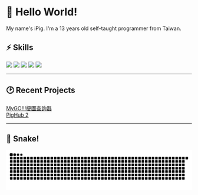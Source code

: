 # 👋 Hello World!
My name's iPig. I'm a 13 years old self-taught programmer from Taiwan. 
## ⚡ Skills
<div>
<img src="https://svgl-badge.vercel.app/api/Language/C%23?theme=dark"/>
<img src="https://svgl-badge.vercel.app/api/Language/Java?theme=dark"/>
<img src="https://svgl-badge.vercel.app/api/Language/Kotlin?theme=dark"/>
<img src="https://svgl-badge.vercel.app/api/Language/Python?theme=dark"/>
<img src="https://svgl-badge.vercel.app/api/Language/Lua?theme=dark"/>
</div>

---

## 🕑 Recent Projects

[MyGO!!!梗圖查詢器](https://github.com/ipigtw/chunriyingv2)   
[PigHub 2](https://script.ipig.me/pighubv2)

---

## 🐍 Snake!

![snake gif](https://github.com/ipigtw/ipigtw/blob/output/github-snake-dark.svg)
